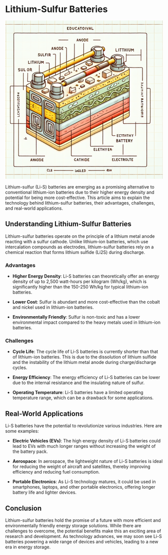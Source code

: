 # Lithium-Sulfur Batteries

![Lithium-Sulfur Battery](https://raw.githubusercontent.com/Kanakjr/100-days-of-AI-Writing/main/images/Lithium-Sulfur-Batteries.png)

Lithium-sulfur (Li-S) batteries are emerging as a promising alternative to conventional lithium-ion batteries due to their higher energy density and potential for being more cost-effective. This article aims to explain the technology behind lithium-sulfur batteries, their advantages, challenges, and real-world applications.

## Understanding Lithium-Sulfur Batteries

Lithium-sulfur batteries operate on the principle of a lithium metal anode reacting with a sulfur cathode. Unlike lithium-ion batteries, which use intercalation compounds as electrodes, lithium-sulfur batteries rely on a chemical reaction that forms lithium sulfide (Li2S) during discharge.

### Advantages

- **Higher Energy Density**: Li-S batteries can theoretically offer an energy density of up to 2,500 watt-hours per kilogram (Wh/kg), which is significantly higher than the 150-250 Wh/kg for typical lithium-ion batteries.

- **Lower Cost**: Sulfur is abundant and more cost-effective than the cobalt and nickel used in lithium-ion batteries.

- **Environmentally Friendly**: Sulfur is non-toxic and has a lower environmental impact compared to the heavy metals used in lithium-ion batteries.

### Challenges

- **Cycle Life**: The cycle life of Li-S batteries is currently shorter than that of lithium-ion batteries. This is due to the dissolution of lithium sulfide and the instability of the lithium metal anode during charge/discharge cycles.

- **Energy Efficiency**: The energy efficiency of Li-S batteries can be lower due to the internal resistance and the insulating nature of sulfur.

- **Operating Temperature**: Li-S batteries have a limited operating temperature range, which can be a drawback for some applications.

## Real-World Applications

Li-S batteries have the potential to revolutionize various industries. Here are some examples:

- **Electric Vehicles (EVs)**: The high energy density of Li-S batteries could lead to EVs with much longer ranges without increasing the weight of the battery pack.

- **Aerospace**: In aerospace, the lightweight nature of Li-S batteries is ideal for reducing the weight of aircraft and satellites, thereby improving efficiency and reducing fuel consumption.

- **Portable Electronics**: As Li-S technology matures, it could be used in smartphones, laptops, and other portable electronics, offering longer battery life and lighter devices.

## Conclusion

Lithium-sulfur batteries hold the promise of a future with more efficient and environmentally friendly energy storage solutions. While there are challenges to overcome, the potential benefits make this an exciting area of research and development. As technology advances, we may soon see Li-S batteries powering a wide range of devices and vehicles, leading to a new era in energy storage.

